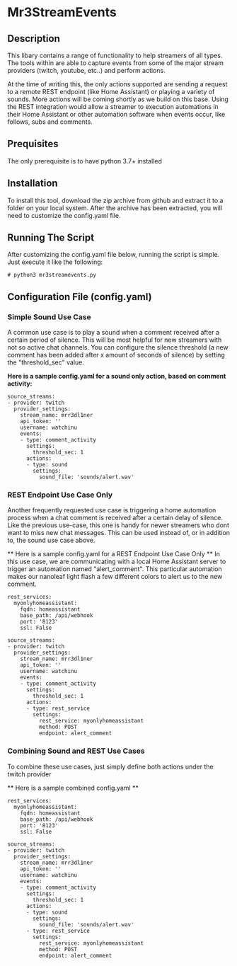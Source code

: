 # Mr3StreamEvents

## Description

This libary contains a range of functionality to help streamers of all types. The tools within are able to capture events from some of the major stream providers (twitch, youtube, etc..) and perform actions.

At the time of writing this, the only actions supported are sending a request to a remote REST endpoint (like Home Assistant) or playing a variety of sounds. More actions will be coming shortly as we build on this base. Using the REST integration would allow a streamer to execution automations in their Home Assistant or other automation software when events occur, like follows, subs and comments.

## Prequisites

The only prerequisite is to have python 3.7+ installed


## Installation

To install this tool, download the zip archive from github and extract it to a folder on your local system. After the archive has been extracted, you will need to customize the config.yaml file.

## Running The Script

After customizing the config.yaml file below, running the script is simple. Just execute it like the following:

```
# python3 mr3streamevents.py
```

## Configuration File (config.yaml)

### Simple Sound Use Case

A common use case is to play a sound when a comment received after a certain period of silence. This will be most helpful for new streamers with not so active chat channels. You can configure the silence threshold (a new comment has been added after x amount of seconds of silence) by setting the "threshold_sec" value. 

**Here is a sample config.yaml for a sound only action, based on comment activity:**

```
source_streams:
- provider: twitch
  provider_settings:
    stream_name: mrr3dl1ner
    api_token: ''
    username: watchinu
    events:
    - type: comment_activity
      settings:
        threshold_sec: 1
      actions:
      - type: sound
        settings:
          sound_file: 'sounds/alert.wav'
```

### REST Endpoint Use Case Only

Another frequently requested use case is triggering a home automation process when a chat comment is received after a certain delay of silence. Like the previous use-case, this one is handy for newer streamers who dont want to miss new chat messages. This can be used instead of, or in addition to, the sound use case above.

** Here is a sample config.yaml for a REST Endpoint Use Case Only **
In this use case, we are communicating with a local Home Assistant server to trigger an automation named "alert_comment". This particular automation makes our nanoleaf light flash a few different colors to alert us to the new comment.

```
rest_services:
  myonlyhomeassistant:
    fqdn: homeassistant
    base_path: /api/webhook
    port: '8123'
    ssl: False

source_streams:
- provider: twitch
  provider_settings:
    stream_name: mrr3dl1ner
    api_token: ''
    username: watchinu
    events:
    - type: comment_activity
      settings:
        threshold_sec: 1
      actions:
      - type: rest_service
        settings: 
          rest_service: myonlyhomeassistant
          method: POST
          endpoint: alert_comment
```

### Combining Sound and REST Use Cases

To combine these use cases, just simply define both actions under the twitch provider

** Here is a sample combined config.yaml **

```
rest_services:
  myonlyhomeassistant:
    fqdn: homeassistant
    base_path: /api/webhook
    port: '8123'
    ssl: False

source_streams:
- provider: twitch
  provider_settings:
    stream_name: mrr3dl1ner
    api_token: ''
    username: watchinu
    events:
    - type: comment_activity
      settings:
        threshold_sec: 1
      actions:
      - type: sound
        settings:
          sound_file: 'sounds/alert.wav'
      - type: rest_service
        settings: 
          rest_service: myonlyhomeassistant
          method: POST
          endpoint: alert_comment

```